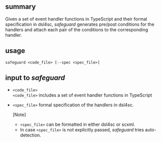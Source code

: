## summary

Given a set of event handler functions in TypeScript
and their formal specification in dsl4sc,
_safeguard_ generates pre/post conditions for the handlers and
attach each pair of the conditions to the corresponding handler.

## usage

```
safeguard <code_file> [--spec <spec_file>]
```

## input to _safeguard_

- `<code_file>`  
  `<code_file>` includes a set of event handler functions in TypeScript

- `<spec_file>`
  formal specification of the handlers in dsl4sc.

  [Note]
  - `<spec_file>` can be formatted in either dsl4sc or scxml.
  - In case `<spec_file>` is not explicitly passed, _safeguard_ tries auto-detection.


